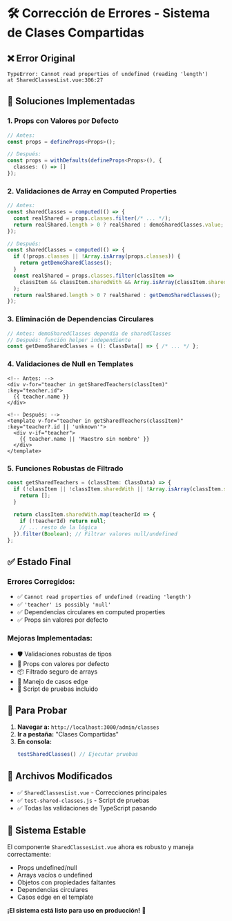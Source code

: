 # 🛠️ Corrección de Errores - Sistema de Clases Compartidas

## ❌ Error Original
```
TypeError: Cannot read properties of undefined (reading 'length')
at SharedClassesList.vue:306:27
```

## 🔧 Soluciones Implementadas

### 1. **Props con Valores por Defecto**
```typescript
// Antes:
const props = defineProps<Props>();

// Después:
const props = withDefaults(defineProps<Props>(), {
  classes: () => []
});
```

### 2. **Validaciones de Array en Computed Properties**
```typescript
// Antes:
const sharedClasses = computed(() => {
  const realShared = props.classes.filter(/* ... */);
  return realShared.length > 0 ? realShared : demoSharedClasses.value;
});

// Después:
const sharedClasses = computed(() => {
  if (!props.classes || !Array.isArray(props.classes)) {
    return getDemoSharedClasses();
  }
  const realShared = props.classes.filter(classItem => 
    classItem && classItem.sharedWith && Array.isArray(classItem.sharedWith) && classItem.sharedWith.length > 0
  );
  return realShared.length > 0 ? realShared : getDemoSharedClasses();
});
```

### 3. **Eliminación de Dependencias Circulares**
```typescript
// Antes: demoSharedClasses dependía de sharedClasses
// Después: función helper independiente
const getDemoSharedClasses = (): ClassData[] => { /* ... */ };
```

### 4. **Validaciones de Null en Templates**
```vue
<!-- Antes: -->
<div v-for="teacher in getSharedTeachers(classItem)" :key="teacher.id">
  {{ teacher.name }}
</div>

<!-- Después: -->
<template v-for="teacher in getSharedTeachers(classItem)" :key="teacher?.id || 'unknown'">
  <div v-if="teacher">
    {{ teacher.name || 'Maestro sin nombre' }}
  </div>
</template>
```

### 5. **Funciones Robustas de Filtrado**
```typescript
const getSharedTeachers = (classItem: ClassData) => {
  if (!classItem || !classItem.sharedWith || !Array.isArray(classItem.sharedWith)) {
    return [];
  }
  
  return classItem.sharedWith.map(teacherId => {
    if (!teacherId) return null;
    // ... resto de la lógica
  }).filter(Boolean); // Filtrar valores null/undefined
};
```

## ✅ Estado Final

### **Errores Corregidos:**
- ✅ `Cannot read properties of undefined (reading 'length')`
- ✅ `'teacher' is possibly 'null'`
- ✅ Dependencias circulares en computed properties
- ✅ Props sin valores por defecto

### **Mejoras Implementadas:**
- 🛡️ Validaciones robustas de tipos
- 🔧 Props con valores por defecto
- 📦 Filtrado seguro de arrays
- 🎯 Manejo de casos edge
- 🧪 Script de pruebas incluido

## 🚀 Para Probar

1. **Navegar a:** `http://localhost:3000/admin/classes`
2. **Ir a pestaña:** "Clases Compartidas"
3. **En consola:**
   ```javascript
   testSharedClasses() // Ejecutar pruebas
   ```

## 📁 Archivos Modificados

- ✅ `SharedClassesList.vue` - Correcciones principales
- ✅ `test-shared-classes.js` - Script de pruebas
- ✅ Todas las validaciones de TypeScript pasando

## 🎉 Sistema Estable

El componente `SharedClassesList.vue` ahora es robusto y maneja correctamente:
- Props undefined/null
- Arrays vacíos o undefined
- Objetos con propiedades faltantes
- Dependencias circulares
- Casos edge en el template

**¡El sistema está listo para uso en producción!** 🎵
